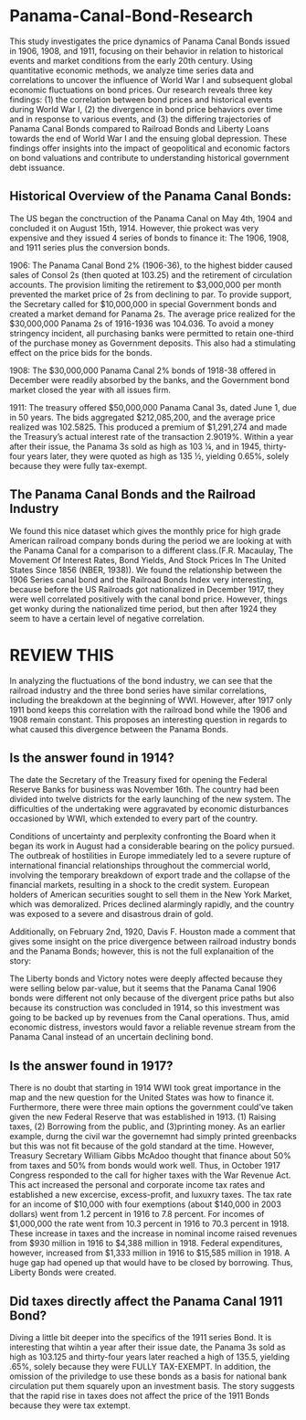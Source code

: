 # Panama-Canal-Bond-Research

This study investigates the price dynamics of Panama Canal Bonds issued in 1906, 1908, and 1911, focusing
on their behavior in relation to historical events and market conditions from the early 20th century. Using
quantitative economic methods, we analyze time series data and correlations to uncover the influence of World
War I and subsequent global economic fluctuations on bond prices. Our research reveals three key findings:
(1) the correlation between bond prices and historical events during World War I, (2) the divergence in bond
price behaviors over time and in response to various events, and (3) the differing trajectories of Panama Canal
Bonds compared to Railroad Bonds and Liberty Loans towards the end of World War I and the ensuing global
depression. These findings offer insights into the impact of geopolitical and economic factors on bond valuations
and contribute to understanding historical government debt issuance.

## Historical Overview of the Panama Canal Bonds:
The US began the conctruction of the Panama Canal on May 4th, 1904 and concluded it on August 15th, 1914. However, thie prokect was very expensive and they issued 4 series of bonds to finance it: The 1906, 1908, and 1911 series plus the conversion bonds.

1906: The Panama Canal Bond 2% (1906-36), to the highest bidder caused sales of Consol 2s (then quoted at 103.25) and the retirement of circulation accounts. The provision limiting the retirement to $3,000,000 per month prevented the market price of 2s from declining to par. To provide support, the Secretary called for $10,000,000 in special Government bonds and created a market demand for Panama 2s. The average price realized for the $30,000,000 Panama 2s of 1916-1936 was 104.036. To avoid a money stringency incident, all purchasing banks were permitted to retain one-third of the purchase money as Government deposits. This also had a stimulating effect on the price bids for the bonds. 

1908:  The $30,000,000 Panama Canal 2% bonds of 1918-38 offered in December were readily absorbed by the banks, and the Government bond market closed the year with all issues firm.

1911: The treasury offered $50,000,000 Panama Canal 3s, dated June 1, due in 50 years. The bids aggregated $212,085,200, and the average price realized was 102.5825. This produced a premium of $1,291,274 and made the Treasury’s actual interest rate of the transaction 2.9019%. Within a year after their issue, the Panama 3s sold as high as 103 ¼, and in 1945, thirty-four years later, they were quoted as high as 135 ½, yielding 0.65%, solely because they were fully tax-exempt.

## The Panama Canal Bonds and the Railroad Industry
We found this nice dataset which gives the monthly price for high grade American railroad company bonds during the period we are looking at with the Panama Canal for a comparison to a different class.(F.R. Macaulay, The Movement Of Interest Rates, Bond Yields, And Stock Prices In The United States Since 1856 (NBER, 1938)).
We found the relationship between the 1906 Series canal bond and the Railroad Bonds Index very interesting, because before the US Railroads got nationalized in December 1917, they were well correlated positively with the canal bond price. However, things get wonky during the nationalized time period, but then after 1924 they seem to have a certain level of negative correlation. 

# REVIEW THIS
In analyzing the fluctuations of the bond industry, we can see that the railroad industry and the three bond series have similar correlations, including the breakdown at the beginning of WWI. However, after 1917 only 1911 bond keeps this correlation with the railroad bond while the 1906 and 1908 remain constant. This proposes an interesting question in regards to what caused this divergence between the Panama Bonds. 

## Is the answer found in 1914?
The date the Secretary of the Treasury fixed for opening the Federal Reserve Banks for business was November 16th. The country had been divided into twelve districts for the early launching of the new system. The difficulties of the undertaking were aggravated by economic disturbances occasioned by WWI, which extended to every part of the country. 

Conditions of uncertainty and perplexity confronting the Board when it began its work in August had a considerable bearing on the policy pursued.  The outbreak of hostilities in Europe immediately led to a severe rupture of international financial relationships throughout the commercial world, involving the temporary breakdown of export trade and the collapse of the financial markets, resulting in a shock to the credit system. European holders of American securities sought to sell them in the New York Market, which was demoralized. Prices declined alarmingly rapidly, and the country was exposed to a severe and disastrous drain of gold. 

Additionally, on February 2nd, 1920, Davis F. Houston made a comment that gives some insight on the price divergence between railroad industry bonds and the Panama Bonds; however, this is not the full explanaition of the story:

The Liberty bonds and Victory notes were deeply affected because they were selling below par-value, but it seems that the Panama Canal 1906 bonds were different not only because of the divergent price paths but also because its construction was concluded in 1914, so this investment was going to be backed up by revenues from the Canal operations. Thus, amid economic distress, investors would favor a reliable revenue stream from the Panama Canal instead of an uncertain declining bond.

## Is the answer found in 1917?
There is no doubt that starting in 1914 WWI took great importance in the map and the new question for the United States was how to finance it. Furthermore, there were three main options the government could've taken given the new Federal Reserve that was established in 1913. (1) Raising taxes, (2) Borrowing from the public, and (3)printing money. As an earlier example, durng the civil war the governemnt had simply printed greenbacks but this was not fit because of the gold standard at the time. However, Treasury Secretary William Gibbs McAdoo thought that finance about 50% from taxes and 50% from bonds would work well. Thus, in October 1917 Congress responded to the call for higher taxes with the War Revenue Act. This act increased the personal and corporate income tax rates and established a new excercise, excess-profit, and luxuxry taxes. The tax rate for an income of $10,000 with four exemptions (about $140,000 in 2003 dollars) went from 1.2 percent in 1916 to 7.8 percent. For incomes of $1,000,000 the rate went from 10.3 percent in 1916 to 70.3 percent in 1918. These increase in taxes and the increase in nominal income raised revenues from $930 million in 1916 to $4,388 million in 1918. Federal expenditures, however, increased from $1,333 million in 1916 to $15,585 million in 1918. A huge gap had opened up that would have to be closed by borrowing. Thus, Liberty Bonds were created. 

## Did taxes directly affect the Panama Canal 1911 Bond?
Diving a little bit deeper into the specifics of the 1911 series Bond. It is interesting that wihtin a year after their issue date, the Panama 3s sold as high as 103.125 and thirty-four years later reached a high of 135.5, yielding .65%, solely because they were FULLY TAX-EXEMPT. In addition, the omission of the priviledge to use these bonds as a basis for national bank circulation put them squarely upon an investment basis. The story suggests that the rapid rise in taxes does not affect the price of the 1911 Bonds because they were tax extempt. 





